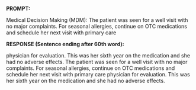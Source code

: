**PROMPT:**

Medical Decision Making (MDM): The patient was seen for a well visit with no major complaints. For seasonal allergies, continue on OTC medications and schedule her next visit with primary care

**RESPONSE (Sentence ending after 60th word):**

physician for evaluation. This was her sixth year on the medication and she had no adverse effects. The patient was seen for a well visit with no major complaints. For seasonal allergies, continue on OTC medications and schedule her next visit with primary care physician for evaluation. This was her sixth year on the medication and she had no adverse effects. 